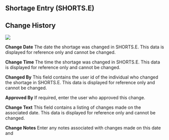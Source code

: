 ##  Shortage Entry (SHORTS.E)

<PageHeader />

##  Change History

![](images/SHORTS-E-2.jpg)

**Change Date** The date the shortage was changed in SHORTS.E. This data is
displayed for reference only and cannot be changed.  
  
**Change Time** The time the shortage was changed in SHORTS.E. This data is
displayed for reference only and cannot be changed.  
  
**Changed By** This field contains the user id of the individual who changed
the shortage in SHORTS.E. This data is displayed for reference only and cannot
be changed.  
  
**Approved By** If required, enter the user who approved this change.  
  
**Change Text** This field contains a listing of changes made on the
associated date. This data is displayed for reference only and cannot be
changed.  
  
**Change Notes** Enter any notes associated with changes made on this date and  
  
  
<badge text= "Version 8.10.57" vertical="middle" />

<PageFooter />